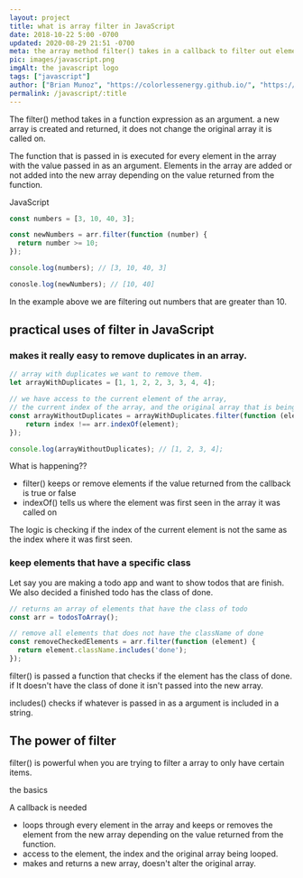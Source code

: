 ```yaml
---
layout: project
title: what is array filter in JavaScript
date: 2018-10-22 5:00 -0700
updated: 2020-08-29 21:51 -0700
meta: the array method filter() takes in a callback to filter out elements in a array. 
pic: images/javascript.png
imgAlt: the javascript logo
tags: ["javascript"]
author: ["Brian Munoz", "https://colorlessenergy.github.io/", "https://github.com/colorlessenergy"]
permalink: /javascript/:title
---
```


The <span class="highlight__code">filter()</span> method takes in a function expression as an argument. a new array is created and returned, it does not change the original array it is called on.

The function that is passed in is executed for every element in the array with the value passed in as an argument. Elements in the array are added or not added into the new array depending on the value returned from the function.

<p class="highlight__file-desc">JavaScript</p>

```javascript
const numbers = [3, 10, 40, 3];

const newNumbers = arr.filter(function (number) {
  return number >= 10;
});

console.log(numbers); // [3, 10, 40, 3]

conosle.log(newNumbers); // [10, 40]
```

In the example above we are filtering out numbers that are greater than 10.

## practical uses of filter in JavaScript


### makes it really easy to remove duplicates in an array.

```javascript
// array with duplicates we want to remove them.
let arrayWithDuplicates = [1, 1, 2, 2, 3, 3, 4, 4];

// we have access to the current element of the array,
// the current index of the array, and the original array that is being looped through
const arrayWithoutDuplicates = arrayWithDuplicates.filter(function (element, index, arr) {
	return index !== arr.indexOf(element);
});

console.log(arrayWithoutDuplicates); // [1, 2, 3, 4];
```
What is happening??

* <span class="highlight__code">filter()</span> keeps or remove elements if the value returned from the callback is true or false
* <span class="highlight__code">indexOf()</span> tells us where the element was first seen in the array it was called on

The logic is checking if the index of the current element is not the same as the index where it was first seen.

### keep elements that have a specific class

Let say you are making a todo app and want to show todos that are finish. We also decided a finished todo has the class of done.

```javascript
// returns an array of elements that have the class of todo
const arr = todosToArray();

// remove all elements that does not have the className of done
const removeCheckedElements = arr.filter(function (element) {
  return element.className.includes('done');
});
```

<span class="highlight__code">filter()</span> is passed a function that checks if the element has the class of done. if It doesn't have the class of done it isn't passed into the new array.

<span class="highlight__code">includes()</span> checks if whatever is passed in as a argument is included in a string.


## The power of filter

<span class="highlight__code">filter()</span> is powerful when you are trying to filter a array to only have certain items.

the basics

A callback is needed

* loops through every element in the array and keeps or removes the element from the new array depending on the value returned from the function.
* access to the element, the index and the original array being looped.
* makes and returns a new array, doesn't alter the original array.
